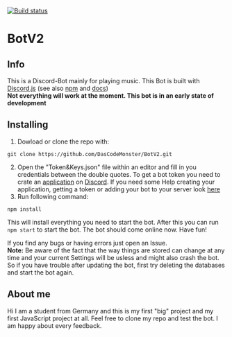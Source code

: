 <a href="https://travis-ci.org/DasCodeMonster/BotV2"><img src="https://travis-ci.org/DasCodeMonster/BotV2.svg?branch=dev" alt="Build status" /></a>
# BotV2
## Info
This is a Discord-Bot mainly for playing music. This Bot is built with [Discord.js](https://github.com/discordjs/discord.js) (see also [npm](https://www.npmjs.com/package/discord.js) and [docs](https://discord.js.org/#/docs/main/stable/general/welcome))  
**Not everything will work at the moment. This bot is in an early state of development**

## Installing
1. Dowload or clone the repo with:
```
git clone https://github.com/DasCodeMonster/BotV2.git
```
2. Open the "Token&Keys.json" file within an editor and fill in you credentials between the double quotes.
To get a bot token you need to crate an [application](https://discordapp.com/developers/applications/me/create) on [Discord](https://discordapp.com).
If you need some Help creating your application, getting a token or adding your bot to your server look [here](https://github.com/reactiflux/discord-irc/wiki/Creating-a-discord-bot-&-getting-a-token)
3. Run following command:
```
npm install
```
This will install everything you need to start the bot.
After this you can run `npm start` to start the bot.
The bot should come online now.
Have fun!

If you find any bugs or having errors just open an Issue.    
**Note:** Be aware of the fact that the way things are stored can change at any time and your current Settings will be usless and might also crash the bot. So if you have trouble after updating the bot, first try deleting the databases and start the bot again.

## About me
Hi I am a student from Germany and this is my first "big" project and my first JavaScript project at all.
Feel free to clone my repo and test the bot. I am happy about every feedback.
